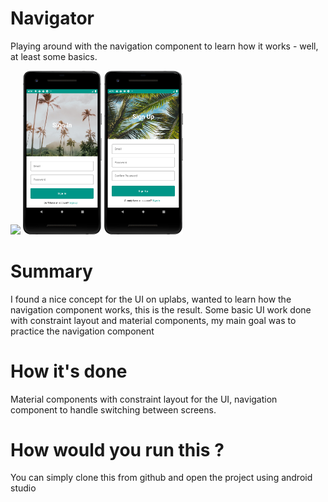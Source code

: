 # Navigator

Playing around with the navigation component to learn how it works - well, at least some basics.

<img src="https://github.com/Pieter-127/Navigator/blob/main/art/image1.png" width="25%" /> <img src="https://github.com/Pieter-127/Navigator/blob/main/art/image2.png" width="25%" /> <img src="https://github.com/Pieter-127/Navigator/blob/main/art/image3.png" width="25%" />

# Summary
I found a nice concept for the UI on uplabs, wanted to learn how the navigation component works, this is the result. Some basic UI work done with constraint layout and material components, my main goal was to practice the navigation component

# How it's done
Material components with constraint layout for the UI, navigation component to handle switching between screens.

# How would you run this ? 
You can simply clone this from github and open the project using android studio
